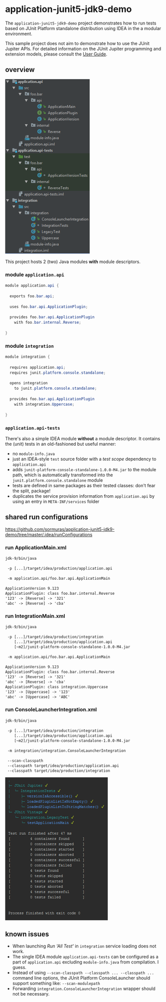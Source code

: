 # application-junit5-jdk9-demo

The `application-junit5-jdk9-demo` project demonstrates how to run tests based on
JUnit Platform standalone distribution using IDEA in the a modular environment.

This sample project does not aim to demonstrate how to use the JUnit Jupiter APIs.
For detailed  information on the JUnit Jupiter programming and extension models,
please consult the [User Guide](http://junit.org/junit5/docs/current/user-guide/).


## overview

![](readme-junit5-idea-java9-project-tree-overview.png)

This project hosts 2 (two) Java modules **with** module descriptors.

### module `application.api`

```java
module application.api {

  exports foo.bar.api;

  uses foo.bar.api.ApplicationPlugin;

  provides foo.bar.api.ApplicationPlugin
    with foo.bar.internal.Reverse;

}
```

### module `integration`

```java
module integration {

  requires application.api;
  requires junit.platform.console.standalone;

  opens integration
    to junit.platform.console.standalone;

  provides foo.bar.api.ApplicationPlugin
    with integration.Uppercase;

}
```

### `application.api-tests`

There's also a simple IDEA module **without** a module descriptor. It contains
the (unit) tests in an old-fashioned but useful manner:

- no `module-info.java`
- just an IDEA-style `test` source folder with a *test scope* dependency to
  `application.api`
- adds `junit-platform-console-standalone-1.0.0-M4.jar` to the module path, which
  is automatically transformed into the `junit.platform.console.standalone` module
- tests are defined in same packages as their tested classes: don't fear the
  split, package!
- duplicates the service provision information from `application.api` by using
  an entry in `META-INF/services` folder

## shared run configurations

https://github.com/sormuras/application-junit5-jdk9-demo/tree/master/.idea/runConfigurations

### run ApplicationMain.xml
```
jdk-9/bin/java

 -p [...]/target/idea/production/application.api

 -m application.api/foo.bar.api.ApplicationMain

ApplicationVersion 9.123
ApplicationPlugin: class foo.bar.internal.Reverse
'123' -> [Reverse] -> '321'
'abc' -> [Reverse] -> 'cba'
```

### run IntegrationMain.xml
```
jdk-9/bin/java

 -p [...]/target/idea/production/integration
    [...]/target/idea/production/application.api
    [~m2]/junit-platform-console-standalone-1.0.0-M4.jar

 -m application.api/foo.bar.api.ApplicationMain

ApplicationVersion 9.123
ApplicationPlugin: class foo.bar.internal.Reverse
'123' -> [Reverse] -> '321'
'abc' -> [Reverse] -> 'cba'
ApplicationPlugin: class integration.Uppercase
'123' -> [Uppercase] -> '123'
'abc' -> [Uppercase] -> 'ABC'
```

### run ConsoleLauncherIntegration.xml
```
jdk-9/bin/java

 -p [...]/target/idea/production/integration
    [...]/target/idea/production/application.api
    [~m2]/junit-platform-console-standalone-1.0.0-M4.jar

 -m integration/integration.ConsoleLauncherIntegration

 --scan-classpath
 --classpath target/idea/production/application.api
 --classpath target/idea/production/integration

```
![](readme-junit5-idea-java9-consolelauncher-integration.png)

## known issues

- When launching *Run 'All Test'* in `integration` service loading does not work.
- The single IDEA module `application.api-tests` can be configured as a part of
  `application.api` excluding `module-info.java` from compilation. I guess.
- Instead of using `--scan-classpath --classpath ... --classpath ...` command
  line options, the JUnit Platform ConsoleLauncher should support something like:
  `--scan-modulepath`
- Forwarding `integration.ConsoleLauncherIntegration` wrapper should not be
  necessary.